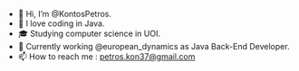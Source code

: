 - 👋 Hi, I’m @KontosPetros.
- 👀 I love coding in Java.
- :mortar_board: Studying computer science in UOI.
- :office: Currently working @european_dynamics as Java Back-End Developer.
- 📫 How to reach me : petros.kon37@gmail.com

<!---
KontosPetros/KontosPetros is a ✨ special ✨ repository because its `README.md` (this file) appears on your GitHub profile.
You can click the Preview link to take a look at your changes.
--->
